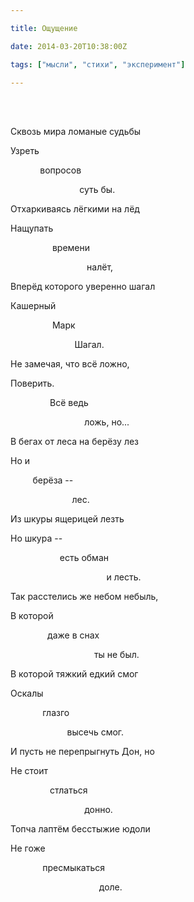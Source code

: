 ```yaml
---

title: Ощущение

date: 2014-03-20T10:38:00Z

tags: ["мысли", "стихи", "эксперимент"]

---
```


<br/><br/>

Сквозь мира ломаные судьбы

Узреть

            вопросов

                            суть бы.

Отхаркиваясь лёгкими на лёд

Нащупать

                 времени

                               налёт,

Вперёд которого уверенно шагал

Кашерный

                 Марк

                          Шагал.

Не замечая, что всё ложно,

Поверить.

                Всё ведь

                              ложь, но...

В бегах от леса на берёзу лез

Но и

         берёза --

                         лес.

Из шкуры ящерицей лезть

Но шкура --

                    есть обман

                                       и лесть.

Так расстелись же небом небыль,

В которой

               даже в снах

                                  ты не был.

В которой тяжкий едкий смог

Оскалы

             глазго

                       высечь смог.

И пусть не перепрыгнуть Дон, но

Не стоит

                стлаться

                              донно.

Топча лаптём бесстыжие юдоли

Не гоже

             пресмыкаться

                                    доле.